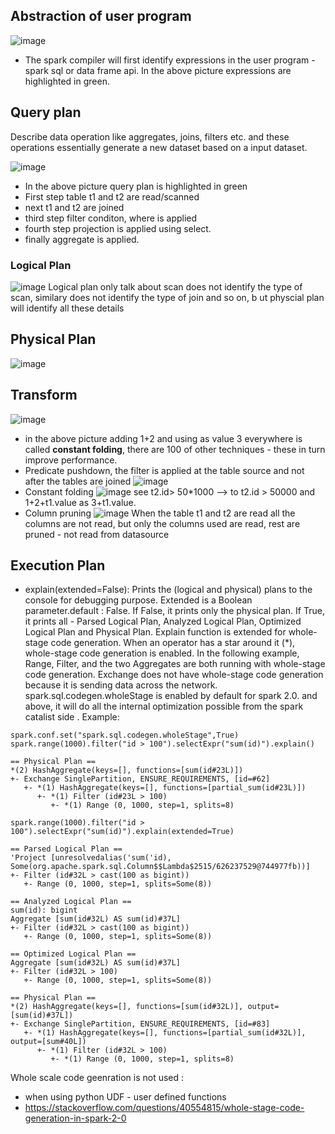 ## Abstraction of user program
![image](https://user-images.githubusercontent.com/52529498/200226686-e9cc4a00-e755-4ca1-9c83-4c957cc008a5.png)

- The spark compiler will first identify expressions in the user program - spark sql or data frame api. In the above picture expressions
 are highlighted in green.

## Query plan
Describe data operation like aggregates, joins, filters etc. and these operations essentially generate a new dataset
based on a input dataset.

![image](https://user-images.githubusercontent.com/52529498/200227272-24590c4a-af2b-4e46-8408-160e5b3d9113.png)
- In the above picture query plan is highlighted in green
- First step table t1 and t2 are read/scanned
- next t1 and t2 are joined
- third step filter conditon, where is applied
- fourth step projection is applied using select.
- finally aggregate is applied.

### Logical Plan
![image](https://user-images.githubusercontent.com/52529498/200234055-80c1186f-435b-42c5-ab6c-b0b7794242fa.png)
Logical plan only talk about scan does not identify the type of scan, similary does not identify the type of join and so on, b ut physcial plan will identify all these details

## Physical Plan
![image](https://user-images.githubusercontent.com/52529498/200234419-ec8c8e11-8f26-40b9-84fa-618c69ba6171.png)


## Transform
![image](https://user-images.githubusercontent.com/52529498/200381131-7b3d9ecb-9313-499a-aa7a-46ec6add108d.png)
- in the above picture adding 1+2 and using as value 3 everywhere is called **constant folding**, there are 100 of other techniques - these in turn improve performance.
- Predicate pushdown, the filter is applied at the table source and not after the tables are joined
![image](https://user-images.githubusercontent.com/52529498/200387765-8092d348-2280-4bdb-bc6a-85d21bc0c81e.png)
- Constant folding
![image](https://user-images.githubusercontent.com/52529498/200388083-d7cbec40-a613-46b0-b865-e11e5ff64874.png)
see t2.id> 50*1000 --> to t2.id > 50000 and 1+2+t1.value as  3+t1.value.
- Column pruning
![image](https://user-images.githubusercontent.com/52529498/200391179-71b6b835-2784-416e-bdae-72fcb80059f0.png)
When the table t1 and t2 are read all the columns are not read, but only the columns used are read, rest are pruned - not read from datasource

## Execution Plan
- explain(extended=False):
Prints the (logical and physical) plans to the console for debugging purpose.
Extended is a Boolean parameter.default : False. If False, it prints only the physical plan.
If True, it prints all - Parsed Logical Plan, Analyzed Logical Plan, Optimized Logical Plan and Physical Plan.
Explain function is extended for whole-stage code generation. When an operator has a star around it (*), whole-stage code generation is enabled. In the following example, Range, Filter, and the two Aggregates are both running with whole-stage code generation. Exchange does not
have whole-stage code generation because it is sending data across the network. spark.sql.codegen.wholeStage is enabled by default for spark 2.0. and above, it will do all the internal optimization possible from the spark catalist side .
Example:
```
spark.conf.set("spark.sql.codegen.wholeStage",True)
spark.range(1000).filter("id > 100").selectExpr("sum(id)").explain()

== Physical Plan ==
*(2) HashAggregate(keys=[], functions=[sum(id#23L)])
+- Exchange SinglePartition, ENSURE_REQUIREMENTS, [id=#62]
   +- *(1) HashAggregate(keys=[], functions=[partial_sum(id#23L)])
      +- *(1) Filter (id#23L > 100)
         +- *(1) Range (0, 1000, step=1, splits=8)

```

```
spark.range(1000).filter("id > 100").selectExpr("sum(id)").explain(extended=True)

== Parsed Logical Plan ==
'Project [unresolvedalias('sum('id), Some(org.apache.spark.sql.Column$$Lambda$2515/626237529@744977fb))]
+- Filter (id#32L > cast(100 as bigint))
   +- Range (0, 1000, step=1, splits=Some(8))

== Analyzed Logical Plan ==
sum(id): bigint
Aggregate [sum(id#32L) AS sum(id)#37L]
+- Filter (id#32L > cast(100 as bigint))
   +- Range (0, 1000, step=1, splits=Some(8))

== Optimized Logical Plan ==
Aggregate [sum(id#32L) AS sum(id)#37L]
+- Filter (id#32L > 100)
   +- Range (0, 1000, step=1, splits=Some(8))

== Physical Plan ==
*(2) HashAggregate(keys=[], functions=[sum(id#32L)], output=[sum(id)#37L])
+- Exchange SinglePartition, ENSURE_REQUIREMENTS, [id=#83]
   +- *(1) HashAggregate(keys=[], functions=[partial_sum(id#32L)], output=[sum#40L])
      +- *(1) Filter (id#32L > 100)
         +- *(1) Range (0, 1000, step=1, splits=8)
```

Whole scale code geenration is not used :
- when using python UDF - user defined functions
- https://stackoverflow.com/questions/40554815/whole-stage-code-generation-in-spark-2-0
